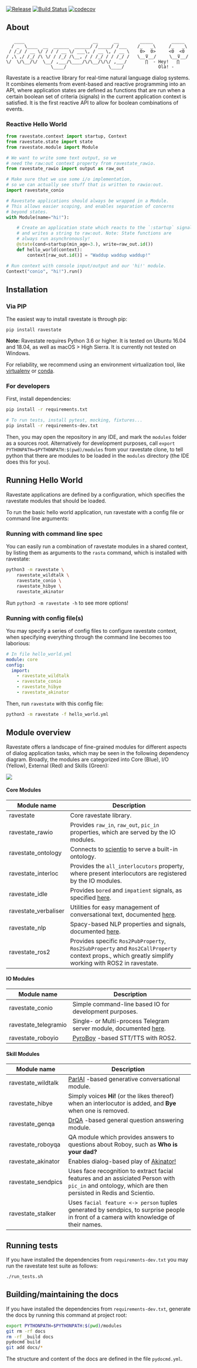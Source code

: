 [![Release](https://img.shields.io/github/release/Roboy/ravestate.svg)](https://github.com/ro-boy/ravestate)
[![Build Status](https://travis-ci.org/Roboy/ravestate.svg?branch=master)](https://travis-ci.org/Roboy/ravestate)
[![codecov](https://codecov.io/gh/Roboy/ravestate/branch/master/graph/badge.svg)](https://codecov.io/gh/Roboy/ravestate)

## About

```
   ____                          __      __        _____       _____   
  / _  \____  __  ______  ______/ /_____/ /___    /_   _\     /_   _\  
 / /_/ / __ \/ / / / __ \/ ___\, / __ \, / __ \    0>  0>     <0  <0   
/ ,\ ,/ /_/ /\ \/ / /_/ /\__, / / /_/ / / /_/ /   \__⊽__/     \__⊽__/  
\/  \/\__/\/  \__/ ,___/\____/\/\__/\/\/ ,___/       ⋂  - Hey!   ⋂     
                 \____/                \____/             Olà! -       
```

Ravestate is a reactive library for real-time natural language dialog systems. It combines elements from event-based and reactive programming into an API, where application states are defined as functions that are run when a certain boolean set of criteria (signals) in the current application context is satisfied. It is the first reactive API to allow for boolean combinations of events.

### Reactive Hello World

```python
from ravestate.context import startup, Context
from ravestate.state import state
from ravestate.module import Module

# We want to write some text output, so we
# need the raw:out context property from ravestate_rawio.
from ravestate_rawio import output as raw_out

# Make sure that we use some i/o implementation,
# so we can actually see stuff that is written to rawio:out.
import ravestate_conio

# Ravestate applications should always be wrapped in a Module.
# This allows easier scoping, and enables separation of concerns
# beyond states.
with Module(name="hi!"):

    # Create an application state which reacts to the `:startup` signal,
    # and writes a string to raw:out. Note: State functions are
    # always run asynchronously!
    @state(cond=startup(min_age=3.), write=raw_out.id())
    def hello_world(context):
        context[raw_out.id()] = "Waddup waddup waddup!"

# Run context with console input/output and our 'hi!' module.
Context("conio", "hi!").run()
```

## Installation

### Via PIP

The easiest way to install ravestate is through pip:

``
pip install ravestate
``

__Note:__ Ravestate requires Python 3.6 or higher. It is tested
on Ubuntu 16.04 and 18.04, as well as macOS > High Sierra.
It is currently not tested on Windows.

For reliability, we recommend using an environment virtualization tool,
like [virtualenv](https://virtualenv.pypa.io/en/latest/)
or [conda](https://conda.io/en/latest/).

### For developers

First, install dependencies:

```bash
pip install -r requirements.txt

# To run tests, install pytest, mocking, fixtures...
pip install -r requirements-dev.txt
```

Then, you may open the repository in any IDE, and mark the
`modules` folder as a sources root. Alternatively for development
purposes, call `export PYTHONPATH=$PYTHONPATH:$(pwd)/modules` from
your ravestate clone, to tell python that there are modules
to be loaded in the `modules` directory (the IDE does this for you).

## Running Hello World

Ravestate applications are defined by a configuration,
which specifies the ravestate modules that should be loaded.

To run the basic hello world application, run ravestate
with a config file or command line arguments:

### Running with command line spec

You can easily run a combination of ravestate modules in a shared context,
by listing them as arguments to the `rasta` command, which is installed
with ravestate:

```bash
python3 -m ravestate \
    ravestate_wildtalk \
    ravestate_conio \
    ravestate_hibye \
    ravestate_akinator
```
Run `python3 -m ravestate -h` to see more options!

### Running with config file(s) 

You may specify a series of config files to configure ravestate context,
when specifying everything through the command line becomes too laborious:

```yaml
# In file hello_world.yml
module: core
config:
  import:
    - ravestate_wildtalk
    - ravestate_conio
    - ravestate_hibye
    - ravestate_akinator
```
Then, run `ravestate` with this config file:

```bash
python3 -m ravestate -f hello_world.yml
```

## Module overview

Ravestate offers a landscape of fine-grained modules
for different aspects of dialog application tasks, which
may be seen in the following dependency diagram. Broadly,
the modules are categorized into Core (Blue), I/O (Yellow),
External (Red) and Skills (Green):

<img src="resources/docs/modules_sm.png">

#### Core Modules

  
  | Module name          | Description |
  |----------------------|-------------|
  | ravestate            | Core ravestate library.
  | ravestate_rawio      | Provides `raw_in`, `raw_out`, `pic_in` properties, which are served by the IO modules.
  | ravestate_ontology   | Connects to [scientio](https://github.com/roboy/scientio) to serve a built-in ontology.
  | ravestate_interloc   | Provides the `all_interlocutors` property, where present interlocutors are registered by the IO modules.
  | ravestate_idle       | Provides `bored` and `impatient` signals, as specified [here](https://github.com/Roboy/ravestate/issues/12_).
  | ravestate_verbaliser | Utilities for easy management of conversational text, documented [here](modules/ravestate_verbaliser/README.md).
  | ravestate_nlp        | Spacy-based NLP properties and signals, documented [here](modules/ravestate_nlp/README.md).
  | ravestate_ros2       | Provides specific `Ros2PubProperty`, `Ros2SubProperty` and `Ros2CallProperty` context props., which greatly simplify working with ROS2 in ravestate.


#### IO Modules

  | Module name          | Description |
  |----------------------|-------------|
  | ravestate_conio      | Simple command-line based IO for development purposes.
  | ravestate_telegramio | Single- or Multi-process Telegram server module, documented [here](modules/ravestate_telegramio/README.md). 
  | ravestate_roboyio    | [PyroBoy](https://github.com/roboy/pyroboy) -based STT/TTS with ROS2.


#### Skill Modules

  | Module name          | Description |
  |----------------------|-------------|
  | ravestate_wildtalk   | [ParlAI](https://github.com/roboy/parlai) -based generative conversational module. 
  | ravestate_hibye      | Simply voices __Hi!__ (or the likes thereof) when an interlocutor is added, and __Bye__ when one is removed.
  | ravestate_genqa      | [DrQA](https://github.com/roboy/drqa) -based general question answering module.
  | ravestate_roboyqa    | QA module which provides answers to questions about Roboy, such as __Who is your dad?__
  | ravestate_akinator   | Enables dialog-based play of [Akinator!](modules/ravestate_akinator/README.md)
  | ravestate_sendpics   | Uses face recognition to extract facial features and an assiciated Person with `pic_in` and ontology, which are then persisted in Redis and Scientio.
  | ravestate_stalker    | Uses `facial feature <-> person` tuples generated by sendpics, to surprise people in front of a camera with knowledge of their names.


## Running tests

If you have installed the dependencies from ``requirements-dev.txt`` you
may run the ravestate test suite as follows:

``
./run_tests.sh
``

## Building/maintaining the docs

If you have installed the dependencies from ``requirements-dev.txt``,
generate the docs by running this command at project root:

```bash
export PYTHONPATH=$PYTHONPATH:$(pwd)/modules
git rm -rf docs
rm -rf _build docs
pydocmd build
git add docs/*
```

The structure and content of the docs are defined in the file ``pydocmd.yml``.
